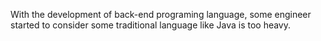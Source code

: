 With the development of back-end programing language, some engineer started to consider some traditional language like Java is too heavy.
